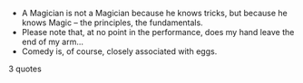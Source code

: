  - A Magician is not a Magician because he knows tricks, but because he knows Magic – the principles, the fundamentals.
 - Please note that, at no point in the performance, does my hand leave the end of my arm...
 - Comedy is, of course, closely associated with eggs.

3 quotes
